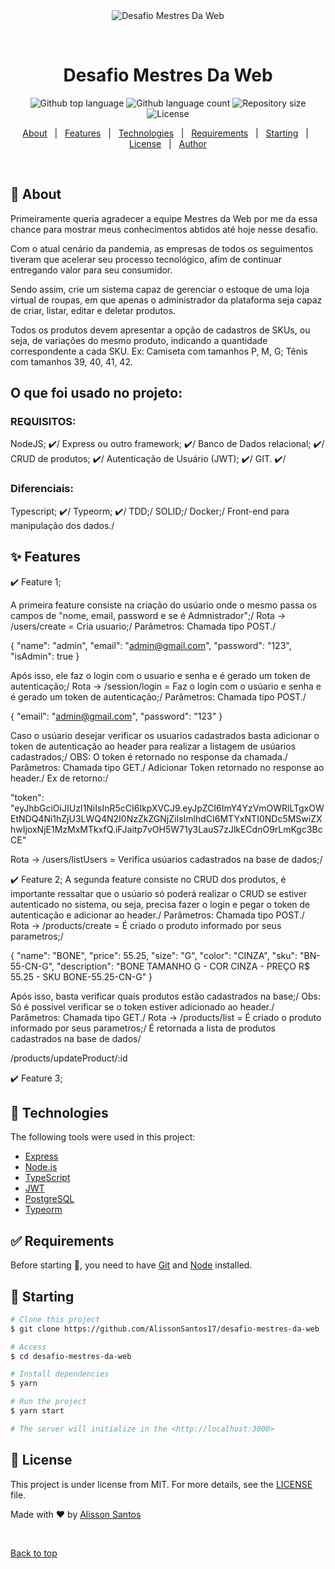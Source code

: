 <div align="center" id="top"> 
  <img src="./.github/app.gif" alt="Desafio Mestres Da Web" />

  &#xa0;

  <!-- <a href="https://desafiomestresdaweb.netlify.app">Demo</a> -->
</div>

<h1 align="center">Desafio Mestres Da Web</h1>

<p align="center">
  <img alt="Github top language" src="https://img.shields.io/github/languages/top/AlissonSantos17/desafio-mestres-da-web?color=56BEB8">

  <img alt="Github language count" src="https://img.shields.io/github/languages/count/AlissonSantos17/desafio-mestres-da-web?color=56BEB8">

  <img alt="Repository size" src="https://img.shields.io/github/repo-size/AlissonSantos17/desafio-mestres-da-web?color=56BEB8">

  <img alt="License" src="https://img.shields.io/github/license/AlissonSantos17/desafio-mestres-da-web?color=56BEB8">

  <!-- <img alt="Github issues" src="https://img.shields.io/github/issues/AlissonSantos17/desafio-mestres-da-web?color=56BEB8" /> -->

  <!-- <img alt="Github forks" src="https://img.shields.io/github/forks/AlissonSantos17/desafio-mestres-da-web?color=56BEB8" /> -->

  <!-- <img alt="Github stars" src="https://img.shields.io/github/stars/AlissonSantos17/desafio-mestres-da-web?color=56BEB8" /> -->
</p>

<!-- Status -->

<!-- <h4 align="center"> 
	🚧  Desafio Mestres Da Web 🚀 Under construction...  🚧
</h4> 

<hr> -->

<p align="center">
  <a href="#dart-about">About</a> &#xa0; | &#xa0; 
  <a href="#sparkles-features">Features</a> &#xa0; | &#xa0;
  <a href="#rocket-technologies">Technologies</a> &#xa0; | &#xa0;
  <a href="#white_check_mark-requirements">Requirements</a> &#xa0; | &#xa0;
  <a href="#checkered_flag-starting">Starting</a> &#xa0; | &#xa0;
  <a href="#memo-license">License</a> &#xa0; | &#xa0;
  <a href="https://github.com/AlissonSantos17" target="_blank">Author</a>
</p>

<br>

## :dart: About ##

Primeiramente queria agradecer a equipe Mestres da Web por me da essa chance para mostrar meus conhecimentos abtidos até hoje nesse desafio.

Com o atual cenário da pandemia, as empresas de todos os seguimentos tiveram que acelerar seu processo tecnológico, afim de continuar entregando valor para seu consumidor.

Sendo assim, crie um sistema capaz de gerenciar o estoque de uma loja virtual de roupas, em que apenas o administrador da plataforma seja capaz de criar, listar, editar e deletar produtos.

Todos os produtos devem apresentar a opção de cadastros de SKUs, ou seja, de variações do mesmo produto, indicando a quantidade correspondente a cada SKU. Ex: Camiseta com tamanhos P, M, G; Tênis com tamanhos 39, 40, 41, 42.

## O que foi usado no projeto:

### REQUISITOS:
  NodeJS; :heavy_check_mark:/
  Express ou outro framework; :heavy_check_mark:/
  Banco de Dados relacional; :heavy_check_mark:/
  CRUD de produtos; :heavy_check_mark:/
  Autenticação de Usuário (JWT); :heavy_check_mark:/
  GIT. :heavy_check_mark:/


### Diferenciais:
  Typescript; :heavy_check_mark:/
  Typeorm; :heavy_check_mark:/
  TDD;/
  SOLID;/
  Docker;/
  Front-end para manipulação dos dados./


## :sparkles: Features ##

:heavy_check_mark: Feature 1;

  A primeira feature consiste na criação do usúario onde o mesmo passa os campos de "nome, email, password e se é Admnistrador";/
  Rota -> /users/create = Cria usuario;/
  Parâmetros: Chamada tipo POST./
  
  {
    "name": "admin",
    "email": "admin@gmail.com",
    "password": "123",
    "isAdmin": true
  }

  Após isso, ele faz o login com o usuario e senha e é gerado um token de autenticação;/
  Rota -> /session/login = Faz o login com o usúario e senha e é gerado um token de autenticação;/
  Parâmetros: Chamada tipo POST./

  {
	  "email": "admin@gmail.com",
	  "password": "123"
  }

  Caso o usúario desejar verificar os usuarios cadastrados basta adicionar o token de autenticação ao header para realizar a listagem de usúarios cadastrados;/
  OBS: O token é retornado no response da chamada./
  Parâmetros: Chamada tipo GET./
  Adicionar Token retornado no response ao header./
  Ex de retorno:/

  "token": "eyJhbGciOiJIUzI1NiIsInR5cCI6IkpXVCJ9.eyJpZCI6ImY4YzVmOWRlLTgxOWEtNDQ4Ni1hZjU3LWQ4N2I0NzZkZGNjZiIsImlhdCI6MTYxNTI0NDc5MSwiZXhwIjoxNjE1MzMxMTkxfQ.iFJaitp7vOH5W71y3LauS7zJlkECdnO9rLmKgc3BcCE"

  Rota -> /users/listUsers = Verifica usúarios cadastrados na base de dados;/

:heavy_check_mark: Feature 2;
  A segunda feature consiste no CRUD dos produtos, é importante ressaltar que o usúario só poderá realizar o CRUD se estiver autenticado no sistema, ou seja, precisa fazer o login e pegar o token de autenticação e adicionar ao header./
  Parâmetros: Chamada tipo POST./
  Rota -> /products/create = É criado o produto informado por seus parametros;/

  {
    "name": "BONE",
    "price": 55.25,
    "size": "G",
    "color": "CINZA",
    "sku": "BN-55-CN-G",
    "description": "BONE TAMANHO G - COR CINZA - PREÇO R$ 55.25 - SKU BONE-55.25-CN-G"
  } 

  Após isso, basta verificar quais produtos estão cadastrados na base;/
  Obs: Só é possivel verificar se o token estiver adicionado ao header./
  Parâmetros: Chamada tipo GET./
  Rota -> /products/list = É criado o produto informado por seus parametros;/
  É retornada a lista de produtos cadastrados na base de dados/

  /products/updateProduct/:id

:heavy_check_mark: Feature 3;

## :rocket: Technologies ##

The following tools were used in this project:

- [Express](https://expressjs.com/pt-br/)
- [Node.js](https://nodejs.org/en/)
- [TypeScript](https://www.typescriptlang.org/)
- [JWT](https://jwt.io/)
- [PostgreSQL](https://www.postgresql.org/)
- [Typeorm](https://typeorm.io/#/)

## :white_check_mark: Requirements ##

Before starting :checkered_flag:, you need to have [Git](https://git-scm.com) and [Node](https://nodejs.org/en/) installed.

## :checkered_flag: Starting ##

```bash
# Clone this project
$ git clone https://github.com/AlissonSantos17/desafio-mestres-da-web

# Access
$ cd desafio-mestres-da-web

# Install dependencies
$ yarn

# Run the project
$ yarn start

# The server will initialize in the <http://localhost:3000>
```

## :memo: License ##

This project is under license from MIT. For more details, see the [LICENSE](LICENSE.md) file.


Made with :heart: by <a href="https://github.com/AlissonSantos17" target="_blank">Alisson Santos</a>

&#xa0;

<a href="#top">Back to top</a>
